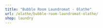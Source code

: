 ```yaml
---
title: "Bubble Room Laundromat - Olathe"
url: /olathe/bubble-room-laundromat-olathe/
shop: laundry
---
```

